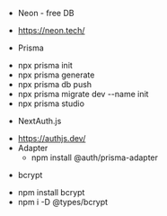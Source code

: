 
* Neon - free DB 
- https://neon.tech/

* Prisma 
- npx prisma init
- npx prisma generate
- npx prisma db push
- npx prisma migrate dev --name init
- npx prisma studio

* NextAuth.js
- https://authjs.dev/
- Adapter
    - npm install @auth/prisma-adapter

* bcrypt
- npm install bcrypt
- npm i -D @types/bcrypt